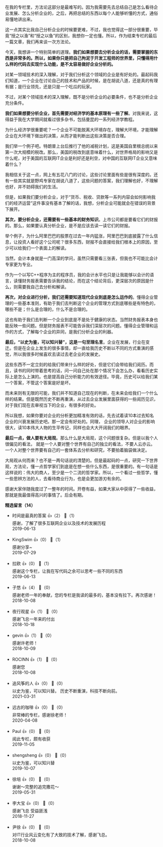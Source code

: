 在我的专栏里，方法论这部分是最难写的。因为我需要先去总结自己是怎么看待企业发展、怎么分析企业的，之后，再把总结的东西以每个人能够听懂的方式，通俗易懂地讲出来。

这一点其实比我自己分析企业的时候要更难，不过，我也觉得这一部分很重要，毕竟“授之以渔”和“授之以鱼”的区别，我想你一定也懂。所以，作为结束专栏的最后一篇文章，我们再来谈一次方法论。

今天，我想讲一个特别简单的道理。**我们如果想要去分析企业的话，需要掌握的东西是非常多的。所以，如果你只是把自己拘泥于开发工程师的世界里，只懂得用什么样的代码去实现什么功能，是不太容易做好企业分析的。**

对某一领域技术的深入理解，对于我们分析这个领域的企业是有好处的。最起码我们知道，一个企业在讨论自己的技术和产品的时候，是在胡说八道，还是真的有理有据；是行业领先，还是只是一个吃瓜的玩家。

不过，对某个领域技术的深入理解，既不是分析企业的必要条件，也不是分析企业充分条件。

**我们如果想要分析企业，首先需要对经济学的基本原理有一些了解**。对我来说，这得益于我在大学期间就看过很多杂书，包括曼昆的一系列经济学教程。

为什么经济学很重要呢？一个企业不可能脱离大环境存在，理解大环境，才能理解企业在大环境下做出的决策，从而才能判断出这些决策是否合理。

我们举一个例子吧。特朗普上台后推行了他的减税计划，这是美国自里根总统以来第一次大规模的税改。那么，美国的税改到底意味着什么，对世界格局的影响又是什么呢，对于美国的互联网IT企业是利好还是利空，对中国的互联网IT企业又意味着什么？

我相信关于这一点，网上有五花八门的讨论，这些讨论里面有些是很有深度的。还有一些其实就是野鸡专家在胡说八道了，这些问题的答案，我们理解也好，不理解也好，并不妨碍我们的生活。

但是，如果我们要分析企业，对于“货币、税收、贷款等一系列内容会如何影响我们的经济运营”这件事没有基本了解的话，我想，分析企业可能就会在错误的背景下展开。

**其次，要分析企业，还需要有一些基本的财务知识**。上市公司都是要看它们的财报的。那么，如果要认真分析企业，是不是应该去读一读它们的财报。

举个例子，为什么阿里巴巴的股票在过去一年内猛涨，阿里巴巴到底披露了什么信息，让投资人看好这个公司呢？很多东西，财报不会直接给我们根本上的原因，至少可以给我们一个表面上的解读。

当然，会计本身就是一门高深的学问，虽然只需要看三张表，但我也不可能比会计专家更为专业。

作为一个以写C++程序为主的程序员，我的会计水平也只是让我能够以会计的语言，读懂财务报表需要告诉我的结论，而在这个结论背后，更深层次的原因是什么，则需要我自己去分析和解读。

**再次，对企业进行分析，我们还需要知道现代企业到底是怎么运作的**。懂得企业管理的一些基本准则，有助于我们去判断这个企业的管理方式到底哪些是有特色的，哪些不是；什么是合理的，什么不是合理的。

这也有助于我们去判断一个企业到底是不是处于健康的状态。当然财务报表本身也能反映一些问题。但是财务报表不可能告诉我们深层次的问题。懂得企业管理和运作的方式，了解每个企业的异同，是我们分析企业的利器。

**最后，“以史为鉴，可以知兴替”，这是一句至理名言**。企业在发展，行业在变迁。但是在企业上发生的很多事情，却一直给我历史不断以不同的方式重演的感觉，所以我很多时候喜欢去读过去老企业的发展史。

这些东西不一定立刻的给我们带来什么样的好处，但是它们会带给我们阅历。而且，读书的同时带着思考的话，问一问自己处在那个情况下会怎么办，看看历史实际上是怎么上演的。也是提高自己分析能力的有效途径。毕竟，历史可以给我们某一个答案，不管这个答案是好是坏。

而未来则有无限的可能，我们并不知道自己现在的判断，在未来会给我们一个什么样的结果。但是既然历史不断再重演，从过去企业发展里面获得的一些阅历见识，对于我们现在去审视当下的企业，有很多的好处。

所以我想，如果你要对企业的分析更加精准有效的话，先去试着读10本过去知名企业的兴衰发展历史吧。那一定会有好处的。同理， 企业的领导人对企业的影响很大，读10本伟大人物的生平传记，同样也会大大开阔我们的眼界。

**最后一点，做人要有大局观**。那么什么是大局观，这个问题很复杂。但是以我个人很偏见的看法， 就是一个人要对整个世界有自己的独立的看法，不要人云亦云。一个人对整个世界要有自己的一套体系去分析和研究，不要拍着脑袋做决定。

大局观从何而来？也不是一两句话说的清楚的。但是最起码的一点，研究一下世界观，方法论，懂一点哲学家们到底是在想一些什么东西，是很重要的。有一句话是这样说的：伟大的商人，至少是一个二流的哲学家。所以，一个看过一些哲学，懂一些思辨方法的人，去看待商业行为，也是会更加游刃有余的。

感谢大家伴随我度过了一整年的时间。开卷有益，如果大家从中获得了一些收益，那就是我最值得高兴的事情了。后会有期。
<div><strong>精选留言（14）</strong></div><ul>
<li><span>时间是最真的答案</span> 👍（2） 💬（1）<div>感谢，了解了很多互联网企业以及技术的发展历程</div>2019-06-13</li><br/><li><span>KingSwim</span> 👍（0） 💬（1）<div>感谢分享~</div>2019-07-29</li><br/><li><span>拉欧</span> 👍（0） 💬（1）<div>感谢这个专栏，让我在写代码之余可以思考一些不同的东西</div>2019-06-13</li><br/><li><span>子悠</span> 👍（4） 💬（0）<div>感谢老师一年的奉献，您的专栏是我读的最多的，基本没有拉下。再次感谢！</div>2018-10-08</li><br/><li><span>夜行观星</span> 👍（1） 💬（0）<div>感谢飞总一年来的付出</div>2018-10-18</li><br/><li><span>gevin</span> 👍（1） 💬（0）<div>感谢许老师！</div>2018-10-09</li><br/><li><span>ROCINN</span> 👍（1） 💬（0）<div>感谢您</div>2018-10-08</li><br/><li><span>追风筝的人</span> 👍（0） 💬（0）<div>以史为鉴，可以知兴替。  历史不断重演，科技不断向前。</div>2021-03-31</li><br/><li><span>远古的咖啡</span> 👍（0） 💬（0）<div>非常棒的专栏，感谢徐老师！</div>2020-04-08</li><br/><li><span>Paul</span> 👍（0） 💬（0）<div>阅此专栏，颇有收获</div>2019-11-05</li><br/><li><span>shengsheng</span> 👍（0） 💬（0）<div>以史为鉴，可以知兴替</div>2019-10-07</li><br/><li><span>徐培</span> 👍（0） 💬（0）<div>谢谢～完整的追完撒花～</div>2019-05-31</li><br/><li><span>李大宝</span> 👍（0） 💬（0）<div>感谢飞总 受益匪浅</div>2018-11-27</li><br/><li><span>尹徐</span> 👍（0） 💬（0）<div>对IT行业风云变化有了大致的技术了解，感谢飞总。</div>2018-10-08</li><br/>
</ul>